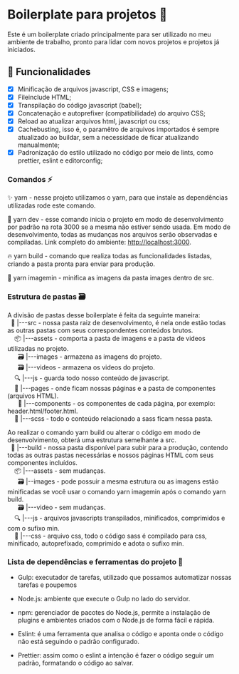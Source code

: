 # **Boilerplate para projetos** :rocket:

Este é um boilerplate criado principalmente para ser utilizado no meu ambiente de trabalho, pronto para lidar com novos projetos e projetos já iniciados.

## :hammer: Funcionalidades

- [x] Minificação de arquivos javascript, CSS e imagens;
- [x] Fileinclude HTML;
- [x] Transpilação do código javascript (babel);
- [x] Concatenação e autoprefixer (compatibilidade) do arquivo CSS;
- [x] Reload ao atualizar arquivos html, javascript ou css;
- [x] Cachebusting, isso é, o paramêtro de arquivos importados é sempre atualizado ao buildar, sem a necessidade de ficar atualizando manualmente;
- [x] Padronização do estilo utilizado no código por meio de lints, como prettier, eslint e editorconfig;

### Comandos :zap:

:sparkles: yarn - nesse projeto utilizamos o yarn, para que instale as dependências utilizadas rode este comando.

:rocket: yarn dev - esse comando inicia o projeto em modo de desenvolvimento por padrão na rota 3000 se a mesma não estiver sendo usada. Em modo de desenvolvimento, todas as mudanças nos arquivos serão observadas e compiladas. Link completo do ambiente: [http://localhost:3000](http://localhost:3000).

:fire: yarn build - comando que realiza todas as funcionalidades listadas, criando a pasta pronta para enviar para produção.

:construction_worker: yarn imagemin - minifica as imagens da pasta images dentro de src.

### Estrutura de pastas :card_file_box:

A divisão de pastas desse boilerplate é feita da seguinte maneira: <br />
&nbsp;&nbsp;:seedling: |---src - nossa pasta raiz de desenvolvimento, é nela onde estão todas as outras pastas com seus correspondentes conteúdos brutos.<br />
&nbsp;&nbsp;&nbsp;&nbsp;:package: |---assets - comporta a pasta de imagens e a pasta de videos utilizadas no projeto.<br />
&nbsp;&nbsp;&nbsp;&nbsp;&nbsp;&nbsp;:card_file_box: |---images - armazena as imagens do projeto.<br />
&nbsp;&nbsp;&nbsp;&nbsp;&nbsp;&nbsp;:card_file_box: |---videos - armazena os videos do projeto.<br />
&nbsp;&nbsp;&nbsp;&nbsp;:mag: |---js - guarda todo nosso conteúdo de javascript.<br />
&nbsp;&nbsp;&nbsp;&nbsp;:pushpin: |---pages - onde ficam nossas páginas e a pasta de componentes (arquivos HTML).<br />
&nbsp;&nbsp;&nbsp;&nbsp;&nbsp;&nbsp;:pencil: |---components - os componentes de cada página, por exemplo: header.html/footer.html.<br />
&nbsp;&nbsp;&nbsp;&nbsp;:lipstick: |---scss - todo o conteúdo relacionado a sass ficam nessa pasta.<br />

Ao realizar o comando yarn build ou alterar o código em modo de desenvolvimento, obterá uma estrutura semelhante a src.<br />
&nbsp;&nbsp;:tada: |---build - nossa pasta disponível para subir para a produção, contendo todas as outras pastas necessárias e nossos páginas HTML com seus componentes incluídos.<br />
&nbsp;&nbsp;&nbsp;&nbsp;:package: |---assets - sem mudanças.<br />
&nbsp;&nbsp;&nbsp;&nbsp;&nbsp;&nbsp;:card_file_box: |--images - pode possuir a mesma estrutura ou as imagens estão minificadas se você usar o comando yarn imagemin após o comando yarn build.<br />
&nbsp;&nbsp;&nbsp;&nbsp;&nbsp;&nbsp;:card_file_box: |---video - sem mudanças.<br />
&nbsp;&nbsp;&nbsp;&nbsp;:mag: |---js - arquivos javascripts transpilados, minificados, comprimidos e com o sufixo min.<br />
&nbsp;&nbsp;&nbsp;&nbsp;:art: |---css - arquivo css, todo o código sass é compilado para css, minificado, autoprefixado, comprimido e adota o sufixo min.<br />

### Lista de dependências e ferramentas do projeto :page_facing_up:

- Gulp: executador de tarefas, utilizado que possamos automatizar nossas tarefas e poupemos

- Node.js: ambiente que execute o Gulp no lado do servidor.

- npm: gerenciador de pacotes do Node.js, permite a instalação de plugins e ambientes criados com o Node.js de forma fácil e rápida.

- Eslint: é uma ferramenta que analisa o código e aponta onde o código não está seguindo o padrão configurado.

- Prettier: assim como o eslint a intenção é fazer o código seguir um padrão, formatando o código ao salvar.
